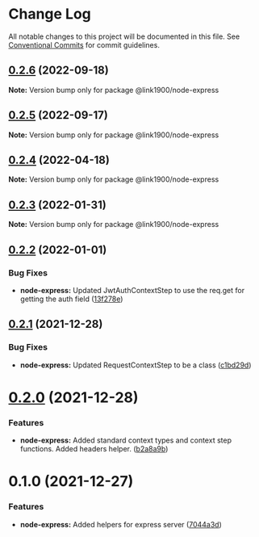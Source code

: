 # Change Log

All notable changes to this project will be documented in this file.
See [Conventional Commits](https://conventionalcommits.org) for commit guidelines.

<a name="0.2.6"></a>
## [0.2.6](https://github.com/projects/link1900/repos/link1900/compare/diff?targetBranch=refs%2Ftags%2F@link1900/node-express@0.2.5&sourceBranch=refs%2Ftags%2F@link1900/node-express@0.2.6) (2022-09-18)

**Note:** Version bump only for package @link1900/node-express





<a name="0.2.5"></a>
## [0.2.5](https://github.com/projects/link1900/repos/link1900/compare/diff?targetBranch=refs%2Ftags%2F@link1900/node-express@0.2.4&sourceBranch=refs%2Ftags%2F@link1900/node-express@0.2.5) (2022-09-17)

**Note:** Version bump only for package @link1900/node-express





<a name="0.2.4"></a>
## [0.2.4](https://github.com/projects/link1900/repos/link1900/compare/diff?targetBranch=refs%2Ftags%2F@link1900/node-express@0.2.3&sourceBranch=refs%2Ftags%2F@link1900/node-express@0.2.4) (2022-04-18)

**Note:** Version bump only for package @link1900/node-express





<a name="0.2.3"></a>
## [0.2.3](https://github.com/projects/link1900/repos/link1900/compare/diff?targetBranch=refs%2Ftags%2F@link1900/node-express@0.2.2&sourceBranch=refs%2Ftags%2F@link1900/node-express@0.2.3) (2022-01-31)

**Note:** Version bump only for package @link1900/node-express





<a name="0.2.2"></a>
## [0.2.2](https://github.com/projects/link1900/repos/link1900/compare/diff?targetBranch=refs%2Ftags%2F@link1900/node-express@0.2.1&sourceBranch=refs%2Ftags%2F@link1900/node-express@0.2.2) (2022-01-01)


### Bug Fixes

* **node-express:** Updated JwtAuthContextStep to use the req.get for getting the auth field ([13f278e](https://github.com/projects/link1900/repos/link1900/commits/13f278e))





<a name="0.2.1"></a>
## [0.2.1](https://github.com/projects/link1900/repos/link1900/compare/diff?targetBranch=refs%2Ftags%2F@link1900/node-express@0.2.0&sourceBranch=refs%2Ftags%2F@link1900/node-express@0.2.1) (2021-12-28)


### Bug Fixes

* **node-express:** Updated RequestContextStep to be a class ([c1bd29d](https://github.com/projects/link1900/repos/link1900/commits/c1bd29d))





<a name="0.2.0"></a>
# [0.2.0](https://github.com/projects/link1900/repos/link1900/compare/diff?targetBranch=refs%2Ftags%2F@link1900/node-express@0.1.0&sourceBranch=refs%2Ftags%2F@link1900/node-express@0.2.0) (2021-12-28)


### Features

* **node-express:** Added standard context types and context step functions. Added headers helper. ([b2a8a9b](https://github.com/projects/link1900/repos/link1900/commits/b2a8a9b))





<a name="0.1.0"></a>
# 0.1.0 (2021-12-27)


### Features

* **node-express:** Added helpers for express server ([7044a3d](https://github.com/projects/link1900/repos/link1900/commits/7044a3d))
